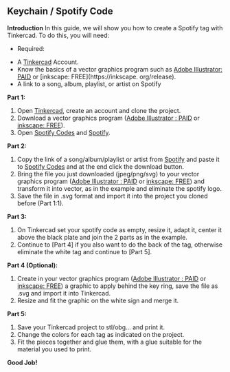 ## Keychain / Spotify Code

**Introduction**
In this guide, we will show you how to create a Spotify tag with Tinkercad. To do this, you will need:
- Required:
* A [Tinkercad](https://www.tinkercad.com/) Account.
* Know the basics of a vector graphics program such as [Adobe Illustrator: PAID](https://www.adobe.com/it/products/illustrator.html) or [inkscape: FREE](https://inkscape. org/release).
* A link to a song, album, playlist, or artist on Spotify


**Part 1:**

1. Open [Tinkercad](https://www.tinkercad.com/things/8rgx9zWSMcN?sharecode=LkHbbkmANtvtzAyHInHhswWZ7F1XJn0p6cH9i1ZOKFY), create an account and clone the project.
2. Download a vector graphics program ([Adobe Illustrator : PAID](https://www.adobe.com/it/products/illustrator.html) or [inkscape: FREE](https://inkscape.org/release)).
3. Open [Spotify Codes](https://spotifycodes.com/) and [Spotify](https://open.spotify.com/).

**Part 2:**

1. Copy the link of a song/album/playlist or artist from [Spotify](https://open.spotify.com/) and paste it to [Spotify Codes](https://spotifycodes.com/) and at the end click the download button.
2. Bring the file you just downloaded (jpeg/png/svg) to your vector graphics program ([Adobe Illustrator : PAID](https://www.adobe.com/it/products/illustrator.html) or [inkscape: FREE](https://inkscape.org/release)) and transform it into vector, as in the example and eliminate the spotify logo.
3. Save the file in .svg format and import it into the project you cloned before (Part 1:1).

**Part 3:**

1. On Tinkercad set your spotify code as empty, resize it, adapt it, center it above the black plate and join the 2 parts as in the example.
2. Continue to [Part 4] if you also want to do the back of the tag, otherwise eliminate the white tag and continue to [Part 5].

**Part 4 (Optional):**

1. Create in your vector graphics program ([Adobe Illustrator : PAID](https://www.adobe.com/it/products/illustrator.html) or [inkscape: FREE](https://inkscape.org/release)) a graphic to apply behind the key ring, save the file as .svg and import it into Tinkercad.
2. Resize and fit the graphic on the white sign and merge it.

**Part 5:**

1. Save your Tinkercad project to stl/obg... and print it.
2. Change the colors for each tag as indicated on the project.
3. Fit the pieces together and glue them, with a glue suitable for the material you used to print.

**Good Job!**
